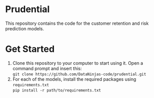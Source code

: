 # Prudential
This repository contains the code for the customer retention and risk prediction models.
# Get Started
1. Clone this repository to your computer to start using it. Open a command prompt and insert this: <br>
`git clone https://github.com/DataNinjas-code/prudential.git`
2. For each of the models, install the required packages using `requirements.txt` <br>
`pip install -r path/to/requirements.txt`

